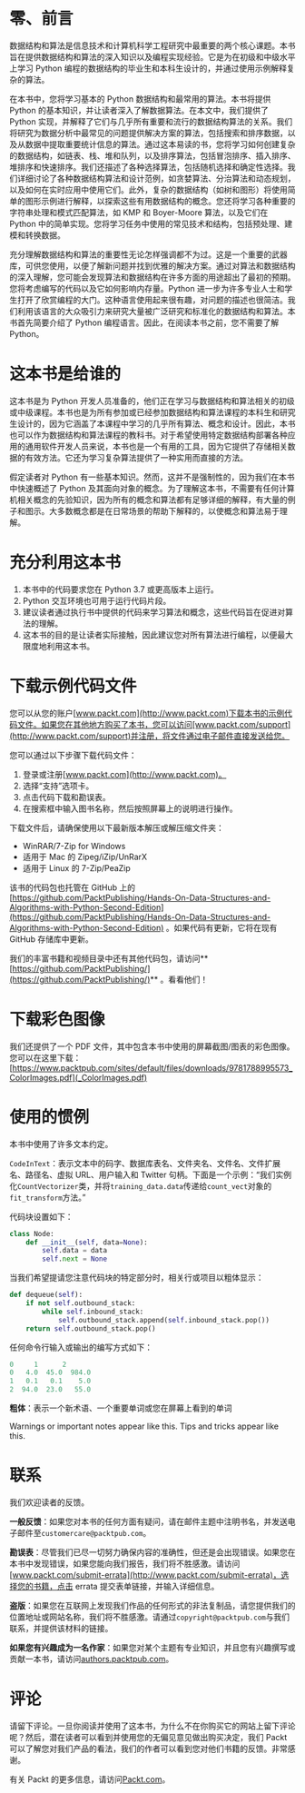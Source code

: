 # 零、前言

数据结构和算法是信息技术和计算机科学工程研究中最重要的两个核心课题。本书旨在提供数据结构和算法的深入知识以及编程实现经验。它是为在初级和中级水平上学习 Python 编程的数据结构的毕业生和本科生设计的，并通过使用示例解释复杂的算法。

在本书中，您将学习基本的 Python 数据结构和最常用的算法。本书将提供 Python 的基本知识，并让读者深入了解数据算法。在本文中，我们提供了 Python 实现，并解释了它们与几乎所有重要和流行的数据结构算法的关系。我们将研究为数据分析中最常见的问题提供解决方案的算法，包括搜索和排序数据，以及从数据中提取重要统计信息的算法。通过这本易读的书，您将学习如何创建复杂的数据结构，如链表、栈、堆和队列，以及排序算法，包括冒泡排序、插入排序、堆排序和快速排序。我们还描述了各种选择算法，包括随机选择和确定性选择。我们详细讨论了各种数据结构算法和设计范例，如贪婪算法、分治算法和动态规划，以及如何在实时应用中使用它们。此外，复杂的数据结构（如树和图形）将使用简单的图形示例进行解释，以探索这些有用数据结构的概念。您还将学习各种重要的字符串处理和模式匹配算法，如 KMP 和 Boyer-Moore 算法，以及它们在 Python 中的简单实现。您将学习任务中使用的常见技术和结构，包括预处理、建模和转换数据。

充分理解数据结构和算法的重要性无论怎样强调都不为过。这是一个重要的武器库，可供您使用，以便了解新问题并找到优雅的解决方案。通过对算法和数据结构的深入理解，您可能会发现算法和数据结构在许多方面的用途超出了最初的预期。您将考虑编写的代码以及它如何影响内存量。Python 进一步为许多专业人士和学生打开了欣赏编程的大门。这种语言使用起来很有趣，对问题的描述也很简洁。我们利用该语言的大众吸引力来研究大量被广泛研究和标准化的数据结构和算法。本书首先简要介绍了 Python 编程语言。因此，在阅读本书之前，您不需要了解 Python。

# 这本书是给谁的

这本书是为 Python 开发人员准备的，他们正在学习与数据结构和算法相关的初级或中级课程。本书也是为所有参加或已经参加数据结构和算法课程的本科生和研究生设计的，因为它涵盖了本课程中学习的几乎所有算法、概念和设计。因此，本书也可以作为数据结构和算法课程的教科书。对于希望使用特定数据结构部署各种应用的通用软件开发人员来说，本书也是一个有用的工具，因为它提供了存储相关数据的有效方法。它还为学习复杂算法提供了一种实用而直接的方法。

假定读者对 Python 有一些基本知识。然而，这并不是强制性的，因为我们在本书中快速概述了 Python 及其面向对象的概念。为了理解这本书，不需要有任何计算机相关概念的先验知识，因为所有的概念和算法都有足够详细的解释，有大量的例子和图示。大多数概念都是在日常场景的帮助下解释的，以使概念和算法易于理解。

# 充分利用这本书

1.  本书中的代码要求您在 Python 3.7 或更高版本上运行。
2.  Python 交互环境也可用于运行代码片段。
3.  建议读者通过执行书中提供的代码来学习算法和概念，这些代码旨在促进对算法的理解。
4.  这本书的目的是让读者实际接触，因此建议您对所有算法进行编程，以便最大限度地利用这本书。

# 下载示例代码文件

您可以从您的账户[www.packt.com](http://www.packt.com)下载本书的示例代码文件。如果您在其他地方购买了本书，您可以访问[www.packt.com/support](http://www.packt.com/support)并注册，将文件通过电子邮件直接发送给您。

您可以通过以下步骤下载代码文件：

1.  登录或注册[www.packt.com](http://www.packt.com)。
2.  选择“支持”选项卡。
3.  点击代码下载和勘误表。
4.  在搜索框中输入图书名称，然后按照屏幕上的说明进行操作。

下载文件后，请确保使用以下最新版本解压或解压缩文件夹：

*   WinRAR/7-Zip for Windows
*   适用于 Mac 的 Zipeg/iZip/UnRarX
*   适用于 Linux 的 7-Zip/PeaZip

该书的代码包也托管在 GitHub 上的[https://github.com/PacktPublishing/Hands-On-Data-Structures-and-Algorithms-with-Python-Second-Edition](https://github.com/PacktPublishing/Hands-On-Data-Structures-and-Algorithms-with-Python-Second-Edition) 。如果代码有更新，它将在现有 GitHub 存储库中更新。

我们的丰富书籍和视频目录中还有其他代码包，请访问**[https://github.com/PacktPublishing/](https://github.com/PacktPublishing/)** 。看看他们！

# 下载彩色图像

我们还提供了一个 PDF 文件，其中包含本书中使用的屏幕截图/图表的彩色图像。您可以在这里下载：[https://www.packtpub.com/sites/default/files/downloads/9781788995573_ColorImages.pdf](_ColorImages.pdf)

# 使用的惯例

本书中使用了许多文本约定。

`CodeInText`：表示文本中的码字、数据库表名、文件夹名、文件名、文件扩展名、路径名、虚拟 URL、用户输入和 Twitter 句柄。下面是一个示例：“我们实例化`CountVectorizer`类，并将`training_data.data`传递给`count_vect`对象的`fit_transform`方法。”

代码块设置如下：

```py
class Node: 
    def __init__(self, data=None): 
        self.data = data 
        self.next = None
```

当我们希望提请您注意代码块的特定部分时，相关行或项目以粗体显示：

```py
def dequeue(self):  
    if not self.outbound_stack: 
        while self.inbound_stack: 
            self.outbound_stack.append(self.inbound_stack.pop()) 
    return self.outbound_stack.pop()
```

任何命令行输入或输出的编写方式如下：

```py
0     1      2
0   4.0  45.0  984.0
1   0.1   0.1    5.0
2  94.0  23.0   55.0
```

**粗体**：表示一个新术语、一个重要单词或您在屏幕上看到的单词

Warnings or important notes appear like this. Tips and tricks appear like this.

# 联系

我们欢迎读者的反馈。

**一般反馈**：如果您对本书的任何方面有疑问，请在邮件主题中注明书名，并发送电子邮件至`customercare@packtpub.com`。

**勘误表**：尽管我们已尽一切努力确保内容的准确性，但还是会出现错误。如果您在本书中发现错误，如果您能向我们报告，我们将不胜感激。请访问[www.packt.com/submit-errata](http://www.packt.com/submit-errata)，选择您的书籍，点击 errata 提交表单链接，并输入详细信息。

**盗版**：如果您在互联网上发现我们作品的任何形式的非法复制品，请您提供我们的位置地址或网站名称，我们将不胜感激。请通过`copyright@packtpub.com`与我们联系，并提供该材料的链接。

**如果您有兴趣成为一名作家**：如果您对某个主题有专业知识，并且您有兴趣撰写或贡献一本书，请访问[authors.packtpub.com](http://authors.packtpub.com/)。

# 评论

请留下评论。一旦你阅读并使用了这本书，为什么不在你购买它的网站上留下评论呢？然后，潜在读者可以看到并使用您的无偏见意见做出购买决定，我们 Packt 可以了解您对我们产品的看法，我们的作者可以看到您对他们书籍的反馈。非常感谢。

有关 Packt 的更多信息，请访问[Packt.com](https://www.packt.com/)。